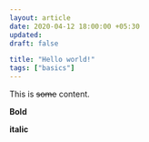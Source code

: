 ```yaml
---
layout: article
date: 2020-04-12 18:00:00 +05:30
updated:
draft: false

title: "Hello world!"
tags: ["basics"]
---
```


This is ~~some~~ content.

**Bold**

**italic**
